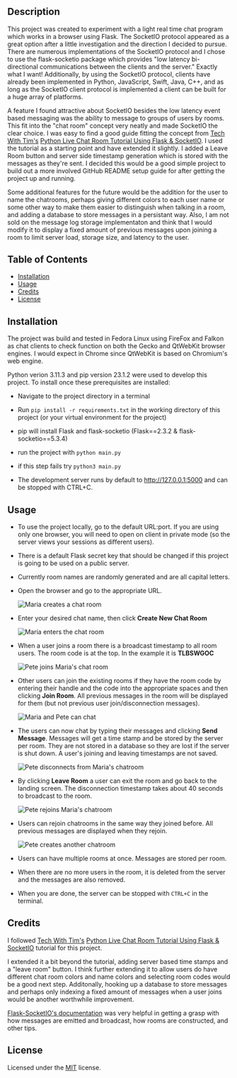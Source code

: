 # <Live-Chat-Flask>

## Description

This project was created to experiment with a light real time chat program which works in a browser using Flask. The SocketIO protocol appeared as a great option after a little investigation and the direction I decided to pursue. There are numerous implementations of the SocketIO protocol and I chose to use the flask-socketio package which provides "low latency bi-directional communications between the clients and the server." Exactly what I want! Additionally, by using the SocketIO protocol, clients have already been  implemented in Python, JavaScript, Swift, Java, C++, and as long as the SocketIO client protocol is implemented a client can be built for a huge array of platforms.

A feature I found attractive about SocketIO besides the low latency event based messaging was the ability to message to groups of users by rooms. This fit into the "chat room" concept very neatly and made SocketIO the clear choice. I was easy to find a good guide fitting the concept from [Tech With Tim's](https://www.youtube.com/@TechWithTim) [Python Live Chat Room Tutorial Using Flask & SocketIO](https://www.youtube.com/watch?v=mkXdvs8H7TA). I used the tutorial as a starting point and have extended it slightly. I added a Leave Room button and server side timestamp generation which is stored with the messages as they're sent. I decided this would be a good simple project to build out a more involved GitHub README setup guide for after getting the project up and running.

Some additional features for the future would be the addition for the user to name the chatrooms, perhaps giving different colors to each user name or some other way to make them easier to distinguish when talking in a room, and adding a database to store messages in a persistant way. Also, I am not sold on the message log storage implementaton and think that I would modify it to display a fixed amount of previous messages upon joining a room to limit server load, storage size, and latency to the user.

## Table of Contents

- [Installation](#installation)
- [Usage](#usage)
- [Credits](#credits)
- [License](#license)

## Installation

The project was build and tested in Fedora Linux using FireFox and Falkon as chat clients to check function on both the Gecko and QtWebKit browser engines. I would expect in Chrome since QtWebKit is based on Chromium's web engine.

 Python verion 3.11.3 and pip version 23.1.2 were used to develop this project. To install once these prerequisites are installed:

- Navigate to the project directory in a terminal 
- Run `pip install -r requirements.txt` in the working directory of this project (or your virtual environment for the project)
- pip will install Flask and flask-socketio (Flask==2.3.2 & flask-socketio==5.3.4)

- run the project with `python main.py`
- if this step fails try `python3 main.py`

- The development server runs by default to http://127.0.0.1:5000 and can be stopped with CTRL+C.


## Usage

- To use the project locally, go to the default URL:port. If you are using only one browser, you will need to open on client in private mode (so the server views your sessions as different users).

- There is a default Flask secret key that should be changed if this project is going to be used on a public server.

- Currently room names are randomly generated and are all capital letters.

- Open the browser and go to the appropriate URL.

   ![Maria creates a chat room](assets/images/1-first-user.png)

- Enter your desired chat name, then click **Create New Chat Room**
 
   ![Maria enters the chat room](assets/images/2-maria-new-room.png)

- When a user joins a room there is a broadcast timestamp to all room users. The room code is at the top.
In the example it is **TLBSWGOC**

   ![Pete joins Maria's chat room](assets/images/3-pete-joins-marias-room.png)

- Other users can join the existing rooms if they have the room code by entering their handle and the code into
the appropriate spaces and then clicking **Join Room**. All previous messages in the room will be displayed for them (but not previous user join/disconnection messages). 

   ![Maria and Pete can chat](assets/images/4-pete-maria-chat.png)

- The users can now chat by typing their messages and clicking **Send Message**. Messages will get a time stamp and
be stored by the server per room. They are not stored in a database so they are lost if the server is shut down. A user's joining and leaving timestamps are not saved.

   ![Pete disconnects from Maria's chatroom](assets/images/5-pete-leaves-chat.png)

- By clicking **Leave Room** a user can exit the room and go back to the landing screen. The disconnection timestamp
takes about 40 seconds to broadcast to the room.

   ![Pete rejoins Maria's chatroom](assets/images/6-pete-rejoins-chat.png)

- Users can rejoin chatrooms in the same way they joined before. All previous messages are displayed when they rejoin.

   ![Pete creates another chatroom](assets/images/7-pete-has-two-rooms.png)

- Users can have multiple rooms at once. Messages are stored per room. 

- When there are no more users in the room, it is deleted from the server and the messages are also removed.

- When you are done, the server can be stopped with `CTRL+C` in the terminal.


## Credits

I followed [Tech With Tim's](https://www.youtube.com/@TechWithTim) [Python Live Chat Room Tutorial Using Flask & SocketIO](https://www.youtube.com/watch?v=mkXdvs8H7TA) tutorial for this project. 

I extended it a bit beyond the tutorial, adding server based time stamps and a "leave room" button. I think further extending it to allow users do have different chat room colors and name colors and selecting room codes would be a good next step. Additonally, hooking up a database to store messages and perhaps only indexing a fixed amount of messages when a user joins would be another worthwhile improvement.

[Flask-SocketIO's documentation](https://flask-socketio.readthedocs.io/en/latest/intro.html) was very helpful in getting a grasp with how messages are emitted and broadcast, how rooms are constructed, and other tips. 

## License

Licensed under the [MIT](LICENSE) license.

